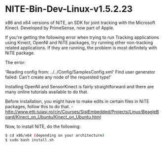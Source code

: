 # NITE-Bin-Dev-Linux-v1.5.2.23
x86 and x64 versions of NiTE, an SDK for joint tracking with the Microsoft Kinect. Developed by PrimeSense, now part of Apple.

If you're getting the following error when trying to run Tracking applications using Kinect, OpenNI and NiTE packages, try running other non-tracking related applications. If they are running, the problem is most definitely with NiTE package.  

The error:

'Reading config from: ../../Config/SamplesConfig.xml'
Find user generator failed: Can't create any node of the requested type!'

Installing OpenNI and SensorKinect is fairly straightforward and there are many online tutorials available to do that.

Before installation, you might have to make edits in certain files in NiTE packages, follow this to do that. - http://www.etti.tuiasi.ro/cin/Courses/SistEmbedded/Projects/Linux/BeagleBoard/Kinect_on_Ubuntu/Kinect_on_Ubuntu.html 

Now, to install NiTE, do the following:

```bash
$ cd x86/x64 (depending on your architecture)
$ sudo bash install.sh
```


